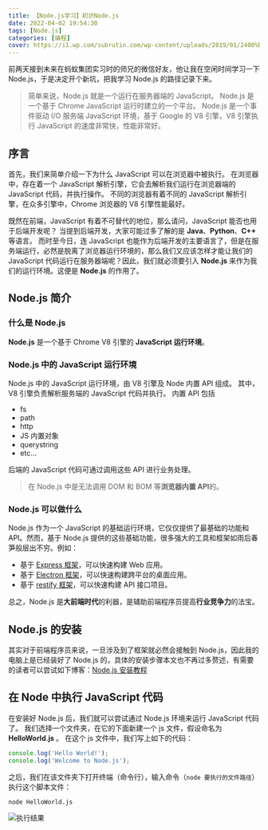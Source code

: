 ```yaml
---
title: 【Node.js学习】初识Node.js
date: 2022-04-02 19:54:30
tags: [Node.js]
categories: [编程]
cover: https://i1.wp.com/subrutin.com/wp-content/uploads/2019/01/2400%D1%851260-rw-blog-node-js.png
---
```


前两天接到未来在蚂蚁集团实习时的师兄的微信好友，他让我在空闲时间学习一下 Node.js，于是决定开个新坑，把我学习 Node.js 的路径记录下来。

<!-- more -->

<!-- toc -->

> 简单来说，Node.js 就是一个运行在服务器端的 JavaScript。
> Node.js 是一个基于 Chrome JavaScript 运行时建立的一个平台。
> Node.js 是一个事件驱动 I/O 服务端 JavaScript 环境，基于 Google 的 V8 引擎，V8 引擎执行 JavaScript 的速度非常快，性能非常好。

## 序言

首先，我们来简单介绍一下为什么 JavaScript 可以在浏览器中被执行。
在浏览器中，存在着一个 JavaScript 解析引擎，它会去解析我们运行在浏览器端的 JavaScript 代码，并执行操作。
不同的浏览器有着不同的 JavaScript 解析引擎，在众多引擎中，Chrome 浏览器的 V8 引擎性能最好。

既然在前端，JavaScript 有着不可替代的地位，那么请问，JavaScript 能否也用于后端开发呢？
当提到后端开发，大家可能过多了解的是 **Java**、**Python**、**C++** 等语言。
而时至今日，连 JavaScript 也能作为后端开发的主要语言了，但是在服务端运行，必然是脱离了浏览器运行环境的，那么我们又应该怎样才能让我们的 JavaScript 代码运行在服务器端呢？因此，我们就必须要引入 **Node.js** 来作为我们的运行环境。这便是 **Node.js** 的作用了。

## Node.js 简介

### 什么是 Node.js

**Node.js** 是一个基于 Chrome V8 引擎的 **JavaScript 运行环境**。

### Node.js 中的 JavaScript 运行环境

Node.js 中的 JavaScript 运行环境，由 V8 引擎及 Node 内置 API 组成。
其中，V8 引擎负责解析服务端的 JavaScript 代码并执行。
内置 API 包括

-   fs
-   path
-   http
-   JS 内置对象
-   querystring
-   etc…

后端的 JavaScript 代码可通过调用这些 API 进行业务处理。

> 在 Node.js 中是无法调用 DOM 和 BOM 等**浏览器内置 API**的。

### Node.js 可以做什么

Node.js 作为一个 JavaScript 的基础运行环境，它仅仅提供了最基础的功能和 API。然而，基于 Node.js 提供的这些基础功能，很多强大的工具和框架如雨后春笋般层出不穷。例如：

-   基于 [Express 框架](https://expressjs.com.cn/)，可以快速构建 Web 应用。
-   基于 [Electron 框架](https://electronjs.org/)，可以快速构建跨平台的桌面应用。
-   基于 [restify 框架](https://restify.com/)，可以快速构建 API 接口项目。

总之，Node.js 是**大前端时代**的利器，是辅助前端程序员提高**行业竞争力**的法宝。

## Node.js 的安装

其实对于前端程序员来说，一旦涉及到了框架就必然会接触到 Node.js，因此我的电脑上是已经装好了 Node.js 的，具体的安装步骤本文也不再过多赘述，有需要的读者可以尝试如下博客：[Node.js 安装教程](https://blog.csdn.net/Small_Yogurt/article/details/104968169)

## 在 Node 中执行 JavaScript 代码

在安装好 Node.js 后，我们就可以尝试通过 Node.js 环境来运行 JavaScript 代码了。
我们选择一个文件夹，在它的下面新建一个 js 文件，假设命名为 **HelloWorld.js** 。
在这个 js 文件中，我们写上如下的代码：

```js
console.log('Hello World!');
console.log('Welcome to Node.js');
```

之后，我们在该文件夹下打开终端（命令行），输入命令（`node 要执行的文件路径`）执行这个脚本文件：

```bat
node HelloWorld.js
```

![执行结果](https://kira.host/assets/Pictures/Others/20220402205833.png)
